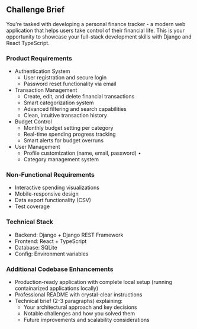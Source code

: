 ## Challenge Brief
You're tasked with developing a personal finance tracker - a modern web application that helps users take control of their financial life. 
This is your opportunity to showcase your full-stack development skills with Django and React TypeScript.

### Product Requirements
- Authentication System
  - User registration and secure login
  - Password reset functionality via email
- Transaction Management
  - Create, edit, and delete financial transactions
  - Smart categorization system
  - Advanced filtering and search capabilities
  - Clean, intuitive transaction history 
- Budget Control
  - Monthly budget setting per category
  - Real-time spending progress tracking
  - Smart alerts for budget overruns
- User Management
  - Profile customization (name, email, password) •
  - Category management system

### Non-Functional Requirements
- Interactive spending visualizations
- Mobile-responsive design
- Data export functionality (CSV)
- Test coverage

### Technical Stack

- Backend: Django + Django REST Framework
- Frontend: React + TypeScript
- Database: SQLite 
- Config: Environment variables

### Additional Codebase Enhancements
- Production-ready application with complete local setup (running containarized applications locally)
- Professional README with crystal-clear instructions
- Technical brief (2-3 paragraphs) explaining:
  - Your architectural approach and key decisions
  - Notable challenges and how you solved them
  - Future improvements and scalability considerations